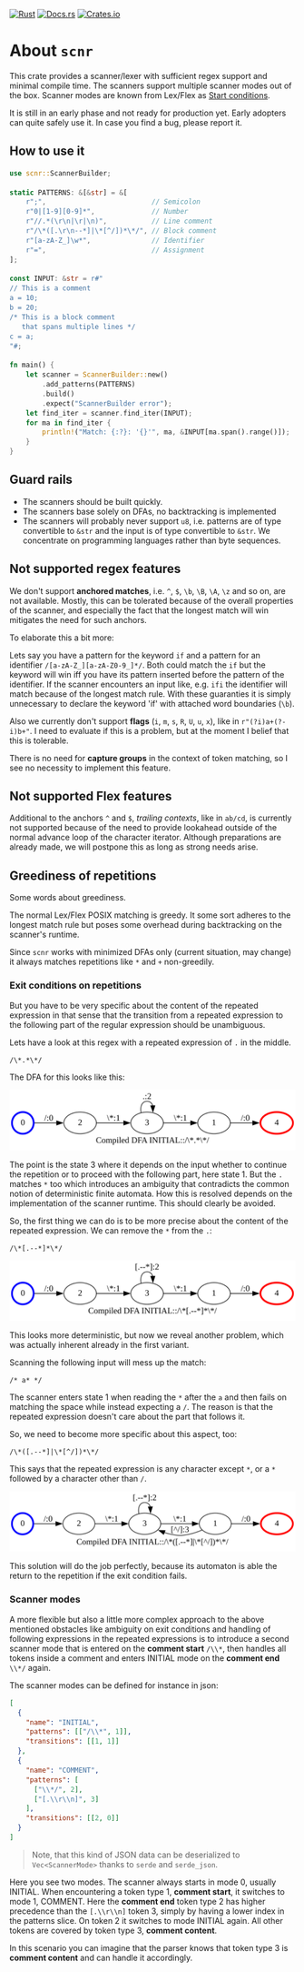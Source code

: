 <!-- markdownlint-disable first-line-h1 -->

[![Rust](https://github.com/jsinger67/scnr/actions/workflows/rust.yml/badge.svg)](https://github.com/jsinger67/scnr/actions/workflows/rust.yml)
[![Docs.rs](https://docs.rs/scnr/badge.svg)](https://docs.rs/scnr)
[![Crates.io](https://img.shields.io/crates/v/scnr.svg)](https://crates.io/crates/scnr)

<!-- markdownlint-enable first-line-h1 -->

# About `scnr`

This crate provides a scanner/lexer with sufficient regex support and minimal compile time.
The scanners support multiple scanner modes out of the box.
Scanner modes are known from Lex/Flex as
[Start conditions](https://www.cs.princeton.edu/~appel/modern/c/software/flex/flex.html#SEC11).

It is still in an early phase and not ready for production yet. Early adopters can quite safely use
it. In case you find a bug, please report it.

## How to use it

```rust
use scnr::ScannerBuilder;

static PATTERNS: &[&str] = &[
    r";",                          // Semicolon
    r"0|[1-9][0-9]*",              // Number
    r"//.*(\r\n|\r|\n)",           // Line comment
    r"/\*([.\r\n--*]|\*[^/])*\*/", // Block comment
    r"[a-zA-Z_]\w*",               // Identifier
    r"=",                          // Assignment
];

const INPUT: &str = r#"
// This is a comment
a = 10;
b = 20;
/* This is a block comment
   that spans multiple lines */
c = a;
"#;

fn main() {
    let scanner = ScannerBuilder::new()
        .add_patterns(PATTERNS)
        .build()
        .expect("ScannerBuilder error");
    let find_iter = scanner.find_iter(INPUT);
    for ma in find_iter {
        println!("Match: {:?}: '{}'", ma, &INPUT[ma.span().range()]);
    }
}
```

## Guard rails

* The scanners should be built quickly.
* The scanners base solely on DFAs, no backtracking is implemented
* The scanners will probably never support `u8`, i.e. patterns are of type convertible to `&str` and
the input is of type convertible to `&str`. We concentrate on programming languages rather than byte
sequences.

## Not supported regex features

We don't support **anchored matches**, i.e. `^`, `$`, `\b`, `\B`, `\A`, `\z` and so on, are not
available.
Mostly, this can be tolerated because of the overall properties of the scanner, and especially the
fact that the longest match will win mitigates the need for such anchors.

To elaborate this a bit more:

Lets say you have a pattern for the keyword `if` and a pattern for an identifier
`/[a-zA-Z_][a-zA-Z0-9_]*/`. Both could match the `if` but the keyword will win iff you have its
pattern inserted before the pattern of the identifier. If the scanner encounters an input like,
e.g. `ifi` the identifier will match because of the longest match rule. With these guaranties it is
simply unnecessary to declare the keyword 'if' with attached word boundaries (`\b`).

Also we currently don't support **flags** (`i`, `m`, `s`, `R`, `U`, `u`, `x`), like in
```r"(?i)a+(?-i)b+"```.
I need to evaluate if this is a problem, but at the moment I belief that this is tolerable.

There is no need for **capture groups** in the context of token matching, so I see no necessity to
implement this feature.

## Not supported Flex features

Additional to the anchors `^` and `$`, *trailing contexts*, like in ```ab/cd```, is currently not
supported because of the need to provide lookahead outside of the normal advance loop of the
character iterator. Although preparations are already made, we will postpone this as long as strong
needs arise.

## Greediness of repetitions

Some words about greediness.

The normal Lex/Flex POSIX matching is greedy. It some sort adheres to the longest match rule but
poses some overhead during backtracking on the scanner's runtime.

Since `scnr` works with minimized DFAs only (current situation, may change) it always matches
repetitions like `*` and `+` non-greedily.

### Exit conditions on repetitions

But you have to be very specific about the content of the repeated expression in that sense that
the transition from a repeated expression to the following part of the regular expression should be
unambiguous.

Lets have a look at this regex with a repeated expression of `.` in the middle.

```regex
/\*.*\*/
```

The DFA for this looks like this:

![CppComments1](./doc/CppComments1.svg)

The point is the state 3 where it depends on the input whether to continue the repetition or to
proceed with the following part, here state 1.
But the `.` matches `*` too which introduces an ambiguity that contradicts the common notion of
deterministic finite automata. How this is resolved depends on the implementation of the scanner
runtime. This should clearly be avoided.

So, the first thing we can do is to be more precise about the content of the repeated expression.
We can remove the `*` from the `.`:

```regex
/\*[.--*]*\*/
```

![CppComments2](./doc/CppComments2.svg)

This looks more deterministic, but now we reveal another problem, which was actually inherent
already in the first variant.

Scanning the following input will mess up the match:

```
/* a* */
```

The scanner enters state 1 when reading the `*` after the `a` and then fails on matching the space
while instead expecting a `/`. The reason is that the repeated expression doesn't care about the
part that follows it.

So, we need to become more specific about this aspect, too:

```regex
/\*([.--*]|\*[^/])*\*/
```

This says that the repeated expression is any character except `*`, or a `*` followed by a character
other than `/`.


![CppComments3](./doc/CppComments3.svg)

This solution will do the job perfectly, because its automaton is able the return to the repetition
if the exit condition fails.


### Scanner modes

A more flexible but also a little more complex approach to the above mentioned obstacles like
ambiguity on exit conditions and handling of following expressions in the repeated expressions is
to introduce a second scanner mode that is entered on the **comment start** `/\\*`, then handles all
tokens inside a comment and enters INITIAL mode on the **comment end** `\\*/` again.

The scanner modes can be defined for instance in json:

```json
[
  {
    "name": "INITIAL",
    "patterns": [["/\\*", 1]],
    "transitions": [[1, 1]]
  },
  {
    "name": "COMMENT",
    "patterns": [
      ["\\*/", 2],
      ["[.\\r\\n]", 3]
    ],
    "transitions": [[2, 0]]
  }
]
```

> Note, that this kind of JSON data can be deserialized to `Vec<ScannerMode>` thanks to `serde` and
`serde_json`.

Here you see two modes. The scanner always starts in mode 0, usually INITIAL. When encountering a
token type 1, **comment start**, it switches to mode 1, COMMENT. Here the **comment end** token type
2 has higher precedence than the `[.\\r\\n]` token 3, simply by having a lower index in the patterns
slice. On token 2 it switches to mode INITIAL again. All other tokens are covered by token type 3,
**comment content**.

In this scenario you can imagine that the parser knows that token type 3 is **comment content** and
can handle it accordingly.
